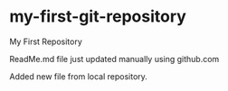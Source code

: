 # my-first-git-repository
My First Repository

ReadMe.md file just updated manually using github.com


Added new file from local repository.